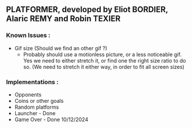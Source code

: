 ## PLATFORMER, developed by Eliot BORDIER, Alaric REMY and Robin TEXIER

### Known Issues :
 - Gif size (Should we find an other gif ?)
   - Probably should use a motionless picture, or a less noticeable gif. Yes we need to either stretch it, or find one the right size ratio to do so. (We need to stretch it either way, in order to fit all screen sizes)

### Implementations :
 - Opponents
 - Coins or other goals
 - Random platforms
 - Launcher - Done
 - Game Over - Done 10/12/2024

